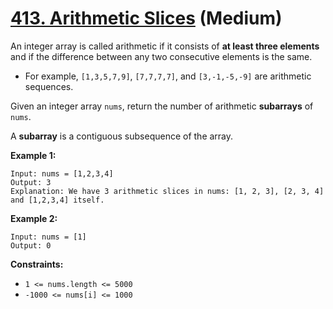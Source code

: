 # [413. Arithmetic Slices][link] (Medium)

[link]: https://leetcode.com/problems/arithmetic-slices/

An integer array is called arithmetic if it consists of **at least three elements** and if the
difference between any two consecutive elements is the same.

- For example, `[1,3,5,7,9]`, `[7,7,7,7]`, and `[3,-1,-5,-9]` are arithmetic sequences.

Given an integer array `nums`, return the number of arithmetic **subarrays** of `nums`.

A **subarray** is a contiguous subsequence of the array.

**Example 1:**

```
Input: nums = [1,2,3,4]
Output: 3
Explanation: We have 3 arithmetic slices in nums: [1, 2, 3], [2, 3, 4] and [1,2,3,4] itself.
```

**Example 2:**

```
Input: nums = [1]
Output: 0
```

**Constraints:**

- `1 <= nums.length <= 5000`
- `-1000 <= nums[i] <= 1000`
